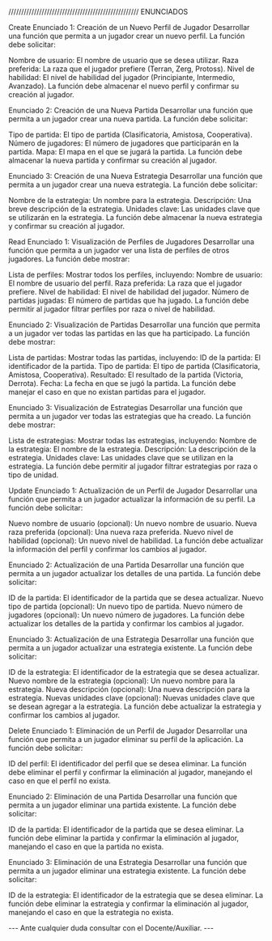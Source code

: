 
///////////////////////////////////////////////////
                         ENUNCIADOS

Create
Enunciado 1: Creación de un Nuevo Perfil de Jugador Desarrollar una función que permita a un jugador crear un nuevo perfil. La función debe solicitar:

Nombre de usuario: El nombre de usuario que se desea utilizar.
Raza preferida: La raza que el jugador prefiere (Terran, Zerg, Protoss).
Nivel de habilidad: El nivel de habilidad del jugador (Principiante, Intermedio, Avanzado).
La función debe almacenar el nuevo perfil y confirmar su creación al jugador.

Enunciado 2: Creación de una Nueva Partida Desarrollar una función que permita a un jugador crear una nueva partida. La función debe solicitar:

Tipo de partida: El tipo de partida (Clasificatoria, Amistosa, Cooperativa).
Número de jugadores: El número de jugadores que participarán en la partida.
Mapa: El mapa en el que se jugará la partida.
La función debe almacenar la nueva partida y confirmar su creación al jugador.

Enunciado 3: Creación de una Nueva Estrategia Desarrollar una función que permita a un jugador crear una nueva estrategia. La función debe solicitar:

Nombre de la estrategia: Un nombre para la estrategia.
Descripción: Una breve descripción de la estrategia.
Unidades clave: Las unidades clave que se utilizarán en la estrategia.
La función debe almacenar la nueva estrategia y confirmar su creación al jugador.

Read
Enunciado 1: Visualización de Perfiles de Jugadores Desarrollar una función que permita a un jugador ver una lista de perfiles de otros jugadores. La función debe mostrar:

Lista de perfiles: Mostrar todos los perfiles, incluyendo:
Nombre de usuario: El nombre de usuario del perfil.
Raza preferida: La raza que el jugador prefiere.
Nivel de habilidad: El nivel de habilidad del jugador.
Número de partidas jugadas: El número de partidas que ha jugado.
La función debe permitir al jugador filtrar perfiles por raza o nivel de habilidad.

Enunciado 2: Visualización de Partidas Desarrollar una función que permita a un jugador ver todas las partidas en las que ha participado. La función debe mostrar:

Lista de partidas: Mostrar todas las partidas, incluyendo:
ID de la partida: El identificador de la partida.
Tipo de partida: El tipo de partida (Clasificatoria, Amistosa, Cooperativa).
Resultado: El resultado de la partida (Victoria, Derrota).
Fecha: La fecha en que se jugó la partida.
La función debe manejar el caso en que no existan partidas para el jugador.

Enunciado 3: Visualización de Estrategias Desarrollar una función que permita a un jugador ver todas las estrategias que ha creado. La función debe mostrar:

Lista de estrategias: Mostrar todas las estrategias, incluyendo:
Nombre de la estrategia: El nombre de la estrategia.
Descripción: La descripción de la estrategia.
Unidades clave: Las unidades clave que se utilizan en la estrategia.
La función debe permitir al jugador filtrar estrategias por raza o tipo de unidad.

Update
Enunciado 1: Actualización de un Perfil de Jugador Desarrollar una función que permita a un jugador actualizar la información de su perfil. La función debe solicitar:

Nuevo nombre de usuario (opcional): Un nuevo nombre de usuario.
Nueva raza preferida (opcional): Una nueva raza preferida.
Nuevo nivel de habilidad (opcional): Un nuevo nivel de habilidad.
La función debe actualizar la información del perfil y confirmar los cambios al jugador.

Enunciado 2: Actualización de una Partida Desarrollar una función que permita a un jugador actualizar los detalles de una partida. La función debe solicitar:

ID de la partida: El identificador de la partida que se desea actualizar.
Nuevo tipo de partida (opcional): Un nuevo tipo de partida.
Nuevo número de jugadores (opcional): Un nuevo número de jugadores.
La función debe actualizar los detalles de la partida y confirmar los cambios al jugador.

Enunciado 3: Actualización de una Estrategia 
Desarrollar una función que permita a un jugador actualizar una estrategia existente. La función debe solicitar:

ID de la estrategia: El identificador de la estrategia que se desea actualizar.
Nuevo nombre de la estrategia (opcional): Un nuevo nombre para la estrategia.
Nueva descripción (opcional): Una nueva descripción para la estrategia.
Nuevas unidades clave (opcional): Nuevas unidades clave que se desean agregar a la estrategia.
La función debe actualizar la estrategia y confirmar los cambios al jugador.

Delete
Enunciado 1: Eliminación de un Perfil de Jugador Desarrollar una función que permita a un jugador eliminar su perfil de la aplicación. La función debe solicitar:

ID del perfil: El identificador del perfil que se desea eliminar.
La función debe eliminar el perfil y confirmar la eliminación al jugador, manejando el caso en que el perfil no exista.

Enunciado 2: Eliminación de una Partida 
Desarrollar una función que permita a un jugador eliminar una partida existente. La función debe solicitar:

ID de la partida: El identificador de la partida que se desea eliminar.
La función debe eliminar la partida y confirmar la eliminación al jugador, manejando el caso en que la partida no exista.

Enunciado 3: Eliminación de una Estrategia Desarrollar una función que permita a un jugador eliminar una estrategia existente. La función debe solicitar:

ID de la estrategia: El identificador de la estrategia que se desea eliminar.
La función debe eliminar la estrategia y confirmar la eliminación al jugador, manejando el caso en que la estrategia no exista.



--- Ante cualquier duda consultar con el Docente/Auxiliar. ---